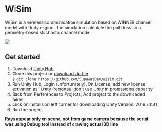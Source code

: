 # WiSim
WiSim is a wireless communication simulation based on WINNER channel model with Unity engine. The simulation calculate the path loss on a geometry-based stochastic channel mode.

![]("https://github.com/SupawatDev/wisim/raw/master/img/intro.PNG")


## Get started
1. Download [Unity Hub](https://unity3d.com/get-unity/download)
2. Clone this project or [download zip file](https://github.com/SupawatDev/wisim/archive/master.zip) \
`$ git clone https://github.com/SupawatDev/wisim.git`
3. Run Unity Hub, Login (unfortunately). On License, add new license activation as "Unity Personal/I don't use Unity in professional capacity"
4. Back from Perferences to Projects, Add project to the downloaded folder
5. Click on Installs on left corner for downloading Unity Version: 2019.3.15f1
6. Run the project

**Rays appear only on scene, not from game camera because the script was using Debug tool instead of drawing actual 3D line**

